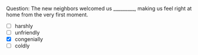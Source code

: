 Question: The new neighbors welcomed us _________, making us feel right at home from the very first moment.  
- [ ] harshly  
- [ ] unfriendly  
- [x] congenially  
- [ ] coldly  